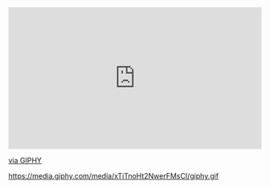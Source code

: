 [<div style="width:100%;height:0;padding-bottom:56%;position:relative;"><iframe src="https://giphy.com/embed/xTiTnoHt2NwerFMsCI" width="100%" height="100%" style="position:absolute" frameBorder="0" class="giphy-embed" allowFullScreen></iframe></div><p><a href="https://giphy.com/gifs/wwe-john-cena-super-saiyan-xTiTnoHt2NwerFMsCI">via GIPHY</a></p>
](https://media.giphy.com/media/xTiTnoHt2NwerFMsCI/giphy.gif)https://media.giphy.com/media/xTiTnoHt2NwerFMsCI/giphy.gif

